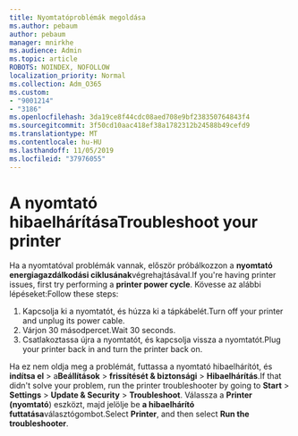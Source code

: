 ```yaml
---
title: Nyomtatóproblémák megoldása
ms.author: pebaum
author: pebaum
manager: mnirkhe
ms.audience: Admin
ms.topic: article
ROBOTS: NOINDEX, NOFOLLOW
localization_priority: Normal
ms.collection: Adm_O365
ms.custom:
- "9001214"
- "3186"
ms.openlocfilehash: 3da19ce8f44cdc08aed708e9bf238350764843f4
ms.sourcegitcommit: 3f50cd10aac418ef38a1782312b24588b49cefd9
ms.translationtype: MT
ms.contentlocale: hu-HU
ms.lasthandoff: 11/05/2019
ms.locfileid: "37976055"
---
```

# <a name="troubleshoot-your-printer"></a><span data-ttu-id="7916a-102">A nyomtató hibaelhárítása</span><span class="sxs-lookup"><span data-stu-id="7916a-102">Troubleshoot your printer</span></span>

<span data-ttu-id="7916a-103">Ha a nyomtatóval problémák vannak, először próbálkozzon a **nyomtató energiagazdálkodási ciklusának**végrehajtásával.</span><span class="sxs-lookup"><span data-stu-id="7916a-103">If you're having printer issues, first try performing a **printer power cycle**.</span></span> <span data-ttu-id="7916a-104">Kövesse az alábbi lépéseket:</span><span class="sxs-lookup"><span data-stu-id="7916a-104">Follow these steps:</span></span>

1. <span data-ttu-id="7916a-105">Kapcsolja ki a nyomtatót, és húzza ki a tápkábelét.</span><span class="sxs-lookup"><span data-stu-id="7916a-105">Turn off your printer and unplug its power cable.</span></span>
2. <span data-ttu-id="7916a-106">Várjon 30 másodpercet.</span><span class="sxs-lookup"><span data-stu-id="7916a-106">Wait 30 seconds.</span></span>
3. <span data-ttu-id="7916a-107">Csatlakoztassa újra a nyomtatót, és kapcsolja vissza a nyomtatót.</span><span class="sxs-lookup"><span data-stu-id="7916a-107">Plug your printer back in and turn the printer back on.</span></span>

<span data-ttu-id="7916a-108">Ha ez nem oldja meg a problémát, futtassa a nyomtató hibaelhárítót, és **indítsa el** > a**Beállítások** > **frissítését & biztonsági** > **Hibaelhárítás**.</span><span class="sxs-lookup"><span data-stu-id="7916a-108">If that didn't solve your problem, run the printer troubleshooter by going to **Start** > **Settings** > **Update & Security** > **Troubleshoot**.</span></span> <span data-ttu-id="7916a-109">Válassza a **Printer (nyomtató**) eszközt, majd jelölje be **a hibaelhárító futtatása**választógombot.</span><span class="sxs-lookup"><span data-stu-id="7916a-109">Select **Printer**, and then select **Run the troubleshooter**.</span></span>